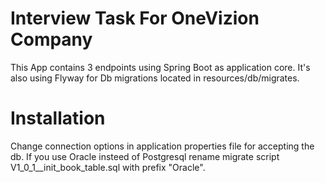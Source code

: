 # Interview Task For OneVizion Company
This App contains 3 endpoints using Spring Boot as application core.
It's also using Flyway for Db migrations located in resources/db/migrates.
# Installation
Change connection options in application properties file for accepting the db.
If you use Oracle insteed of Postgresql rename migrate script V1_0_1__init_book_table.sql with prefix "Oracle".
